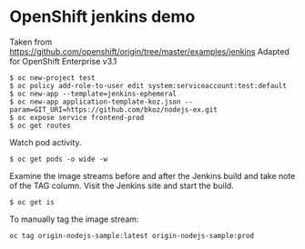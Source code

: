 # OpenShift jenkins demo
Taken from https://github.com/openshift/origin/tree/master/examples/jenkins
Adapted for OpenShift Enterprise v3.1
```
$ oc new-project test
$ oc policy add-role-to-user edit system:serviceaccount:test:default
$ oc new-app --template=jenkins-ephemeral
$ oc new-app application-template-koz.json --param=GIT_URI=https://github.com/bkoz/nodejs-ex.git
$ oc expose service frontend-prod
$ oc get routes
```
Watch pod activity.
```
$ oc get pods -o wide -w
```
Examine the image streams before and after the Jenkins build and take note of the TAG column.
Visit the Jenkins site and start the build.
```
$ oc get is
```
To manually tag the image stream:
```
oc tag origin-nodejs-sample:latest origin-nodejs-sample:prod
```

